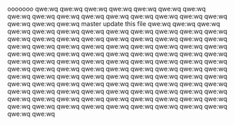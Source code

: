 ooooooo
qwe:wq
qwe:wq
qwe:wq
qwe:wq
qwe:wq
qwe:wq
qwe:wq
qwe:wq
qwe:wq
qwe:wq
qwe:wq
qwe:wq
qwe:wq
qwe:wq
qwe:wq
qwe:wq
qwe:wq
qwe:wq
qwe:wq
master update this file
qwe:wq
qwe:wq
qwe:wq
qwe:wq
qwe:wq
qwe:wq
qwe:wq
qwe:wq
qwe:wq
qwe:wq
qwe:wq
qwe:wq
qwe:wq
qwe:wq
qwe:wq
qwe:wq
qwe:wq
qwe:wq
qwe:wq
qwe:wq
qwe:wq
qwe:wq
qwe:wq
qwe:wq
qwe:wq
qwe:wq
qwe:wq
qwe:wq
qwe:wq
qwe:wq
qwe:wq
qwe:wq
qwe:wq
qwe:wq
qwe:wq
qwe:wq
qwe:wq
qwe:wq
qwe:wq
qwe:wq
qwe:wq
qwe:wq
qwe:wq
qwe:wq
qwe:wq
qwe:wq
qwe:wq
qwe:wq
qwe:wq
qwe:wq
qwe:wq
qwe:wq
qwe:wq
qwe:wq
qwe:wq
qwe:wq
qwe:wq
qwe:wq
qwe:wq
qwe:wq
qwe:wq
qwe:wq
qwe:wq
qwe:wq
qwe:wq
qwe:wq
qwe:wq
qwe:wq
qwe:wq
qwe:wq
qwe:wq
qwe:wq
qwe:wq
qwe:wq
qwe:wq
qwe:wq
qwe:wq
qwe:wq
qwe:wq
qwe:wq
qwe:wq
qwe:wq
qwe:wq
qwe:wq
qwe:wq
qwe:wq
qwe:wq
qwe:wq
qwe:wq
qwe:wq
qwe:wq
qwe:wq
qwe:wq
qwe:wq
qwe:wq
qwe:wq
qwe:wq
qwe:wq
qwe:wq
qwe:wq
qwe:wq
qwe:wq
qwe:wq
qwe:wq
